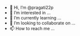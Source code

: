 - 👋 Hi, I’m @pragati22p
- 👀 I’m interested in ...
- 🌱 I’m currently learning ...
- 💞️ I’m looking to collaborate on ...
- 📫 How to reach me ...

<!---
pragati22p/pragati22p is a ✨ special ✨ repository because its `README.md` (this file) appears on your GitHub profile.
You can click the Preview link to take a look at your changes.
--->
